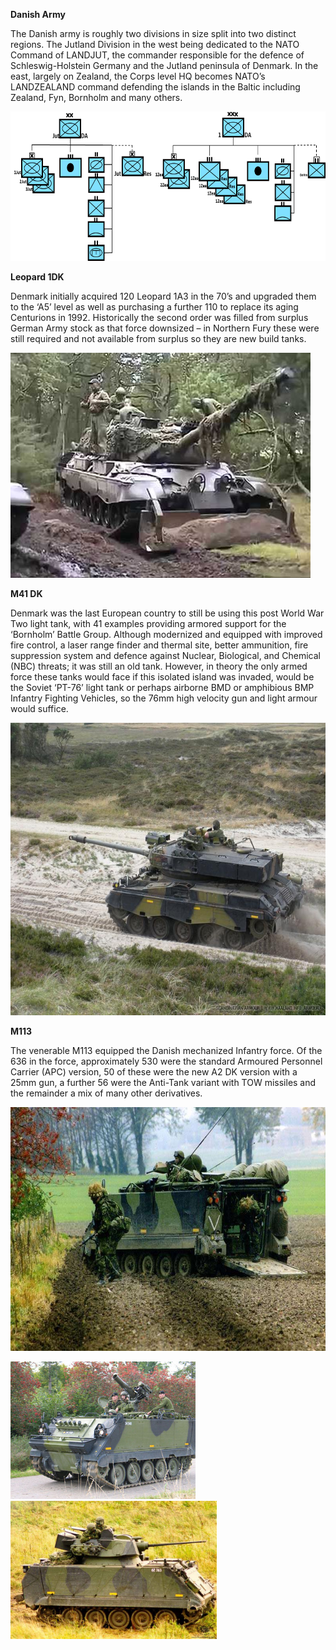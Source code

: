 **Danish Army**

The Danish army is roughly two divisions in size split into two distinct
regions. The Jutland Division in the west being dedicated to the NATO
Command of LANDJUT, the commander responsible for the defence of
Schleswig-Holstein Germany and the Jutland peninsula of Denmark. In the
east, largely on Zealand, the Corps level HQ becomes NATO’s LANDZEALAND
command defending the islands in the Baltic including Zealand, Fyn,
Bornholm and many others.

<img src="/assets\images\nato\dk\army\image1.png" style="width:6.90625in;height:2.49363in" />

**Leopard 1DK**

Denmark initially acquired 120 Leopard 1A3 in the 70’s and upgraded them
to the ‘A5’ level as well as purchasing a further 110 to replace its
aging Centurions in 1992. Historically the second order was filled from
surplus German Army stock as that force downsized – in Northern Fury
these were still required and not available from surplus so they are new
build tanks.

<img src="/assets\images\nato\dk\army\image2.jpg" style="width:5in;height:3.75in" />

**M41 DK**

Denmark was the last European country to still be using this post World
War Two light tank, with 41 examples providing armored support for the
‘Bornholm’ Battle Group. Although modernized and equipped with improved
fire control, a laser range finder and thermal site, better ammunition,
fire suppression system and defence against Nuclear, Biological, and
Chemical (NBC) threats; it was still an old tank. However, in theory the
only armed force these tanks would face if this isolated island was
invaded, would be the Soviet ‘PT-76’ light tank or perhaps airborne BMD
or amphibious BMP Infantry Fighting Vehicles, so the 76mm high velocity
gun and light armour would suffice.

<img src="/assets\images\nato\dk\army\image3.jpg" style="width:6.5in;height:4.86875in" />

**M113**

The venerable M113 equipped the Danish mechanized Infantry force. Of the
636 in the force, approximately 530 were the standard Armoured Personnel
Carrier (APC) version, 50 of these were the new A2 DK version with a
25mm gun, a further 56 were the Anti-Tank variant with TOW missiles and
the remainder a mix of many other derivatives.

<img src="/assets\images\nato\dk\army\image4.jpg" style="width:6.5in;height:4.06875in" />

<img src="/assets\images\nato\dk\army\image5.jpg" style="width:3.08333in;height:2.29306in" /><img src="/assets\images\nato\dk\army\image6.jpg" style="width:3.4375in;height:2.29444in" />
